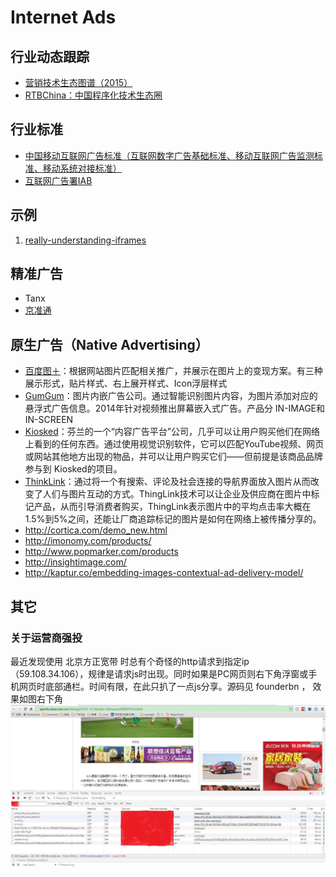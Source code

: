 Internet Ads
=============

## 行业动态跟踪
* [营销技术生态图谱（2015）](http://chiefmartec.com/2015/01/marketing-technology-landscape-supergraphic-2015/)
* [RTBChina：中国程序化技术生态圈](http://www.rtbchina.com/china-display-ad-tech-ecosystem)

## 行业标准
* [中国移动互联网广告标准（互联网数字广告基础标准、移动互联网广告监测标准、移动系统对接标准）](http://iac-i.org/standards_of_chinese_mobile_internet_advertisement.html)
* [互联网广告署IAB](https://www.iab.net/)

## 示例 ##

1. [really-understanding-iframes](http://webadvertising20.com/2011/11/06/really-understanding-iframes/)

## 精准广告 ##
* Tanx
* [京准通](http://jzt.jd.com/gw/)

## 原生广告（Native Advertising） ##
* [百度图＋](http://imageplus.baidu.com/)：根据网站图片匹配相关推广，并展示在图片上的变现方案。有三种展示形式，贴片样式、右上展开样式、Icon浮层样式
* [GumGum](http://gumgum.com/)：图片内嵌广告公司。通过智能识别图片内容，为图片添加对应的悬浮式广告信息。2014年针对视频推出屏幕嵌入式广告。产品分 IN-IMAGE和 IN-SCREEN
* [Kiosked](http://www.kiosked.com/)：芬兰的一个“内容广告平台”公司，几乎可以让用户购买他们在网络上看到的任何东西。通过使用视觉识别软件，它可以匹配YouTube视频、网页或网站其他地方出现的物品，并可以让用户购买它们——但前提是该商品品牌参与到 Kiosked的项目。
* [ThinkLink](https://www.thinglink.com/)：通过将一个有搜索、评论及社会连接的导航界面放入图片从而改变了人们与图片互动的方式。ThingLink技术可以让企业及供应商在图片中标记产品，从而引导消费者购买，ThingLink表示图片中的平均点击率大概在1.5%到5%之间，还能让厂商追踪标记的图片是如何在网络上被传播分享的。
* http://cortica.com/demo_new.html
* http://imonomy.com/products/
* http://www.popmarker.com/products
* http://insightimage.com/
* http://kaptur.co/embedding-images-contextual-ad-delivery-model/

## 其它 ##

### 关于运营商强投 ###
最近发现使用 北京方正宽带 时总有个奇怪的http请求到指定ip（59.108.34.106），规律是请求js时出现。同时如果是PC网页则右下角浮窗或手机网页时底部通栏。时间有限，在此只扒了一点js分享。源码见 founderbn ， 效果如图右下角
![方正宽带运营商强投](./res/founderbn.jpg)
